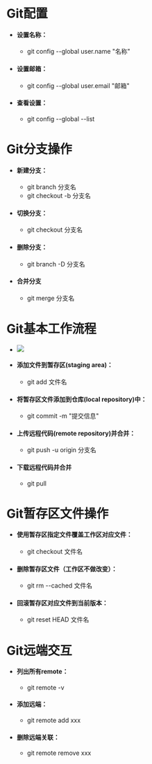 # Git配置

* #### 设置名称：

  * git config --global user.name "名称" 

* #### 设置邮箱：

  * git config --global user.email "邮箱"  

* #### 查看设置：

  * git config --global --list

# Git分支操作

* #### 新建分支：

  * git branch  分支名
  * git checkout -b 分支名

* #### 切换分支：

  * git checkout 分支名

* #### 删除分支：

  * git branch -D 分支名

* #### 合并分支

  * git merge 分支名

# Git基本工作流程

* ![](C:\Users\Administrator\Desktop\picture\git工作流.png)

* #### 添加文件到暂存区(staging area)：

  * git add 文件名

* #### 将暂存区文件添加到仓库(local repository)中：

  * git commit -m "提交信息"

* #### 上传远程代码(remote repository)并合并：

  * git push -u origin 分支名

* #### 下载远程代码并合并

  * git pull

# Git暂存区文件操作

* #### 使用暂存区指定文件覆盖工作区对应文件：

  * git checkout 文件名

* #### 删除暂存区文件（工作区不做改变）：

  * git rm --cached 文件名

* #### 回滚暂存区对应文件到当前版本：

  * git reset HEAD 文件名

# Git远端交互

* #### 列出所有remote：

  * git remote -v

* #### 添加远端：

  * git remote add xxx

* #### 删除远端关联：

  * git remote remove xxx
